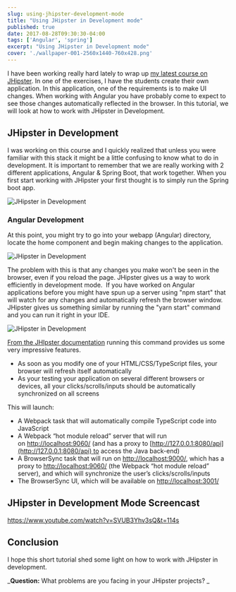 ```yaml
---
slug: using-jhipster-development-mode
title: "Using JHipster in Development mode"
published: true
date: 2017-08-28T09:30:30-04:00
tags: ['Angular', 'spring']
excerpt: "Using JHipster in Development mode"
cover: './wallpaper-001-2560x1440-760x428.png'
---
```


I have been working really hard lately to wrap up [my latest course on JHipster](https://www.danvega.dev/jhipster). In one of the exercises, I have the students create their own application. In this application, one of the requirements is to make UI changes. When working with Angular you have probably come to expect to see those changes automatically reflected in the browser. In this tutorial, we will look at how to work with JHipster in Development. 

## JHipster in Development

I was working on this course and I quickly realized that unless you were familiar with this stack it might be a little confusing to know what to do in development. It is important to remember that we are really working with 2 different applications, Angular & Spring Boot, that work together. When you first start working with JHipster your first thought is to simply run the Spring boot app.

![JHipster in Development](./2017-08-28_08-49-35-1024x776.png)

### Angular Development

At this point, you might try to go into your webapp (Angular) directory, locate the home component and begin making changes to the application. 

![JHipster in Development](./2017-08-28_08-53-38.png)

The problem with this is that any changes you make won't be seen in the browser, even if you reload the page. JHipster gives us a way to work efficiently in development mode.  If you have worked on Angular applications before you might have spun up a server using "npm start" that will watch for any changes and automatically refresh the browser window. JHipster gives us something similar by running the "yarn start" command and you can run it right in your IDE. 

![JHipster in Development](./2017-08-28_08-57-46-1024x280.png)

[From the JHIpster documentation](http://www.jhipster.tech/development/#working-with-angular) running this command provides us some very impressive features. 

*   As soon as you modify one of your HTML/CSS/TypeScript files, your browser will refresh itself automatically
*   As your testing your application on several different browsers or devices, all your clicks/scrolls/inputs should be automatically synchronized on all screens

This will launch:

*   A Webpack task that will automatically compile TypeScript code into JavaScript
*   A Webpack “hot module reload” server that will run on [http://localhost:9060/](http://localhost:9060/) (and has a proxy to [http://127.0.0.1:8080/api](http://127.0.0.1:8080/api) to access the Java back-end)
*   A BrowserSync task that will run on [http://localhost:9000/](http://localhost:9000/), which has a proxy to [http://localhost:9060/](http://localhost:9060/) (the Webpack “hot module reload” server), and which will synchronize the user’s clicks/scrolls/inputs
*   The BrowserSync UI, which will be available on [http://localhost:3001/](http://localhost:3001/)

## JHipster in Development Mode Screencast 

https://www.youtube.com/watch?v=SVUB3Yhv3sQ&t=114s  

## Conclusion

I hope this short tutorial shed some light on how to work with JHipster in development. 

_**Question:** What problems are you facing in your JHipster projects? _

